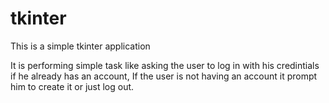 # tkinter
This is a simple tkinter application

It is performing simple task like asking the user to log in with his credintials if he already has an account, If the user is not having an account
it prompt him to create it or just log out.
